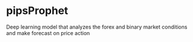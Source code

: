 # pipsProphet
Deep learning model that analyzes the forex and binary market conditions and make forecast on price action 
